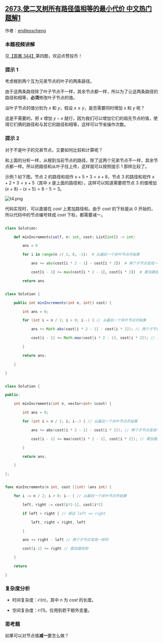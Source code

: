 ## [2673.使二叉树所有路径值相等的最小代价 中文热门题解1](https://leetcode.cn/problems/make-costs-of-paths-equal-in-a-binary-tree/solutions/100000/tan-xin-jian-ji-xie-fa-pythonjavacgo-by-5svh1)

作者：[endlesscheng](https://leetcode.cn/u/endlesscheng)
### 本题视频讲解

见[【周赛 344】](https://www.bilibili.com/video/BV1YL41187Rx/)第四题，欢迎点赞投币！

### 提示 1

考虑根到两个互为兄弟节点的叶子的两条路径。

由于这两条路径除了叶子节点不一样，其余节点都一样，所以为了让这两条路径的路径和相等，**必须**修改叶子节点的值。

设叶子节点的值分别为 $x$ 和 $y$，假设 $x\le y$，是否需要同时增加 $x$ 和 $y$ 呢？

这是不需要的，把 $x$ 增加 $y-x$ 就行，因为我们可以增加它们的祖先节点的值，使得它们俩的路径和与其它的路径和相等，这样可以节省操作次数。

### 提示 2

对于不是叶子的兄弟节点，又要如何比较和计算呢？

和上面的分析一样，从根到当前节点的路径，除了这两个兄弟节点不一样，其余节点都一样。所以把路径和从叶子往上传，这样就可以按照提示 1 那样比较了。

示例 1 如下图，节点 $2$ 的路径和视作 $x+5+3=x+8$，节点 $3$ 的路径和视作 $x+2+3=x+5$（其中 $x$ 是上面的路径和），这样可以知道需要把节点 $3$ 的值增加 $(x+8)-(x+5)=8-5=3$。

![t4.png](https://pic.leetcode.cn/1683430924-BmAZDc-t4.png)

代码实现时，可以直接在 $\textit{cost}$ 上累加路径和。由于 $\textit{cost}$ 的下标是从 $0$ 开始的，所以代码中的节点编号转成 $\textit{cost}$ 下标，都需要减一。

```py [sol1-Python3]
class Solution:
    def minIncrements(self, n: int, cost: List[int]) -> int:
        ans = 0
        for i in range(n // 2, 0, -1):  # 从最后一个非叶节点开始算
            ans += abs(cost[i * 2 - 1] - cost[i * 2])  # 两个子节点变成一样的
            cost[i - 1] += max(cost[i * 2 - 1], cost[i * 2])  # 累加路径和
        return ans
```

```java [sol1-Java]
class Solution {
    public int minIncrements(int n, int[] cost) {
        int ans = 0;
        for (int i = n / 2; i > 0; i--) { // 从最后一个非叶节点开始算
            ans += Math.abs(cost[i * 2 - 1] - cost[i * 2]); // 两个子节点变成一样的
            cost[i - 1] += Math.max(cost[i * 2 - 1], cost[i * 2]); // 累加路径和
        }
        return ans;
    }
}
```

```cpp [sol1-C++]
class Solution {
public:
    int minIncrements(int n, vector<int> &cost) {
        int ans = 0;
        for (int i = n / 2; i; i--) { // 从最后一个非叶节点开始算
            ans += abs(cost[i * 2 - 1] - cost[i * 2]); // 两个子节点变成一样的
            cost[i - 1] += max(cost[i * 2 - 1], cost[i * 2]); // 累加路径和
        }
        return ans;
    }
};
```

```go [sol1-Go]
func minIncrements(n int, cost []int) (ans int) {
	for i := n / 2; i > 0; i-- { // 从最后一个非叶节点开始算
		left, right := cost[i*2-1], cost[i*2]
		if left > right { // 保证 left <= right
			left, right = right, left
		}
		ans += right - left // 两个子节点变成一样的
		cost[i-1] += right // 累加路径和
	}
	return
}
```

### 复杂度分析

- 时间复杂度：$\mathcal{O}(n)$，其中 $n$ 为 $\textit{cost}$ 的长度。
- 空间复杂度：$\mathcal{O}(1)$。仅用到若干额外变量。

### 思考题

如果可以对节点值**减一**要怎么做？
